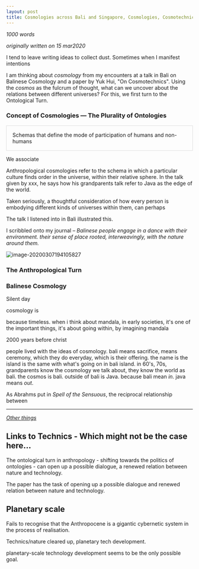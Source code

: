 ```yaml
---
layout: post
title: Cosmologies across Bali and Singapore, Cosmologies, Cosmotechnics
---
```


*1000 words*

*originally written on 15 mar2020*

I tend to leave writing ideas to collect dust. Sometimes when I manifest intentions 

I am thinking about *cosmology* from my encounters at a talk in Bali on Balinese Cosmology and a paper by Yuk Hui, "On Cosmotechnics". Using the *cosmos* as the fulcrum of thought, what can we uncover about the relations between different universes? For this, we first turn to the Ontological Turn. 



### Concept of Cosmologies — The Plurality of Ontologies 

<p style="padding: 1rem; border: 1px solid #ddd;">
Schemas that define the mode of participation of humans and non-humans


We associate 

Anthropological cosmologies refer to the schema in which a particular culture finds order in the universe, within their relative sphere. In the talk given by xxx, he says how his grandparents talk refer to Java as the edge of the world. 

Taken seriously, a thoughtful consideration of how every person is embodying different kinds of universes within them, can perhaps 






The talk I listened into in Bali illustrated this. 



I scribbled onto my journal – *Balinese people engage in a dance with their environment. their sense of place rooted, interweavingly, with the nature around them.*

 



![image-20200307194105827](C:\Users\Vanessa\AppData\Roaming\Typora\typora-user-images\image-20200307194105827.png)



### The Anthropological Turn









### Balinese Cosmology 

Silent day 

cosmology is 

because timeless. when i think about mandala, in early societies, it's one of the important things, it's about going within, by imagining mandala

2000 years before christ

people lived with the ideas of cosmology. bali means sacrifice, means ceremony, which they do everyday, which is their offering. the name is the island is the same with what's going on in bali island. in 60's, 70s, grandparents know the cosmology we talk about, they know the world as bali. the cosmos is bali. outside of bali is Java. because bali mean *in*. java means *out*. 



As Abrahms put in *Spell of the Sensuous*, the reciprocal relationship between 





---

*<u>Other things</u>*



## Links to Technics - Which might not be the case here... 

The ontological turn in anthropology - shifting towards the politics of ontologies - can open up a possible dialogue, a renewed relation between nature and technology. 

The paper has the task of opening up a possible dialogue and renewed relation between nature and technology. 



## Planetary scale

Fails to recognise that the Anthropocene is a gigantic cybernetic system in the process of realisation. 

Technics/nature cleared up, planetary tech development. 



planetary-scale technology development seems to be the only possible goal. 

